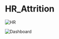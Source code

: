 # HR_Attrition
![HR](https://github.com/user-attachments/assets/15f6bf59-3f19-4605-a6f9-e9dc66243255)

![Dashboard](https://github.com/user-attachments/assets/6eb545c2-9617-4037-8252-dada18b187b9)

